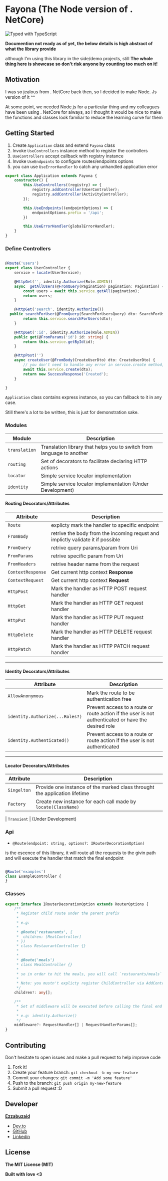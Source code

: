 # Fayona (The Node version of . NetCore)

![Typed with TypeScript](https://flat.badgen.net/badge/icon/Typed?icon=typescript&label&labelColor=blue&color=555555)

**Documention not ready as of yet, the below details is high abstract of what the library provide**

although I'm using this library in the side/demo projects, still **The whole thing here is showcase so don't risk anyone by counting too much on it!**

## Motivation

I was so jealous from . NetCore back then, so I decided to make Node. Js version of it ^^

At some point, we needed Node.js for a particular thing and my colleagues have been using . NetCore for always, so I thought it would be nice to make the functions and classes look familiar to reduce the learning curve for them

## Getting Started

1. Create `Application` class and extend `Fayona` class
2. Invoke `UseControllers` instance method to register the controllers
3. `UseControllers` accept callback with registry instance
4. Invoke `UseEndpoints` to configure routes/endpoints options
5. you can use `UseErrorHandler` to catch any unhandled application error

``` typescript
export class Application extends Fayona {
    constructor() {
        this.UseControllers((registry) => {
            registry.addController(UserController);
            registry.addController(ActivityController);
        });

        this.UseEndpoints((endpointOptions) => {
            endpointOptions.prefix = '/api';
        })

        this.UseErrorHandler(globalErrorHandler);
    }
}
```

### Define Controllers

``` typescript

@Route('users')
export class UserController {
    service = locate(UserService);

    @HttpGet('', identity.Authorize(Role.ADMIN))
    async  getAllUsers(@FromQuery(Pagination) pagination: Pagination) {
        const users = await this.service.getAll(pagination);
        return users;
    }

    @HttpGet('search', identity.Authorize())
  public searchForUser(@FromQuery(SearchForUsersQuery) dto: SearchForUsersQuery) {
        return this.service.searchForUsers(dto);
    }

    @HttpGet(':id', identity.Authorize(Role.ADMIN))
    public get(@FromParams('id') id: string) {
        return this.service.getById(id);
    }

    @HttpPost('')
    async createUser(@FromBody(CreateUserDto) dto: CreateUserDto) {
        // you don't need to handle any error in service.create method, you catch all up in UseErrorHandler, typically create entity method will be called a lot and in most cases you'll return the same exception or doing same null checking therefore you can handle it all once by just letting them.  
        await this.service.create(dto);
        return new SuccessResponse('Created');
    }

}
```

`Application` class contains express instance, so you can fallback to it in any case.

Still there's a lot to be written, this is just for demonstration sake.

### Modules

| Module                   | Description
| ------------------------- | ----------------------------------------------------------------------------------- |
| `translation` | Translation library that helps you to switch from language to another
| `routing` | Set of decorators to facilitate declaring HTTP actions
| `locator` | Simple service locator implementation
| `identity` | Simple service locator implementation (Under Development)

#### Routing Decorators/Attributes

| Attribute | Description
| --------- | ----------------------------------------------------------------------------------- |
| `Route` | explicty mark the handler to specific endpoint
| `FromBody` | retrive the body from the incoming requst and implictly validate it if possible
| `FromQuery` | retrive query params/param from Uri
| `FromParams` | retrive specific param from Uri
| `FromHeaders` | retrive header name from the request
| `ContextResponse` | Get current http context **Response**
| `ContextRequest` | Get current http context **Request**
| `HttpPost` | Mark the handler as HTTP POST request handler
| `HttpGet` | Mark the handler as HTTP GET request handler
| `HttpPut` | Mark the handler as HTTP PUT request handler
| `HttpDelete` | Mark the handler as HTTP DELETE request handler
| `HttpPatch` | Mark the handler as HTTP PATCH request handler
----

#### Identity Decorators/Attributes

| Attribute | Description
| ----------- | ----------------------------------------------------------------------------------- |
| `AllowAnonymous` | Mark the route to be authentication free
| `identity.Authorize(...Roles?)` | Prevent access to a route or route action if the user is not authenticated or have the desired role
| `identity.Authenticated()` | Prevent access to a route or route action if the user is not authenticated
----

#### Locator Decorators/Attributes

| Attribute | Description
| ----------- | ----------------------------------------------------------------------------------- |
| `Singelton` | Provide one instance of the marked class throught the application lifetime
| `Factory` | Create new instance for each call made by `locate(ClassName)`

| `Transient` | (Under Development)

### Api

* `@Route(endpoint: string, options?: IRouterDecorationOption)`

is the escence of this library, it will route all the requests to the givin path and will execute the handler that match the final endpoint

``` typescript

@Route('examples')
class ExampleController {
}

```

### Classes

``` typescript
export interface IRouterDecorationOption extends RouterOptions {
    /**
     * Register child route under the parent prefix
     * 
     * e.g:
     * 
     * @Route('restaurants', {
     *  children: [MealController]
     * })
     * class RestaurantController {}
     * 
     * 
     * @Route('meals')
     * class MealController {}
     * 
     * so in order to hit the meals, you will call `restaurants/meals`
     * 
     * Note: you mustn't explicty register ChildController via AddController method in startup configuration
     */
    children?: any[];

    /**
     * Set of middleware will be executed before calling the final end point
     * 
     * e.g: identity.Authorize()
     */
    middleware?: RequestHandler[] | RequestHandlerParams[];
}
```

## Contributing

Don't hesitate to open issues and make a pull request to help improve code

1. Fork it!
2. Create your feature branch: `git checkout -b my-new-feature`
3. Commit your changes: `git commit -m 'Add some feature'`
4. Push to the branch: `git push origin my-new-feature`
5. Submit a pull request :D

## Developer

**[Ezzabuzaid](mailto:ezzabuzaid@hotmail.com)**

* [Dev.to](https://dev.to/ezzabuzaid)
* [GitHub](https://github.com/ezzabuzaid)
* [Linkedin](https://www.linkedin.com/in/ezzabuzaid)

## License

**The MIT License (MIT)**

**Built with love <3**
